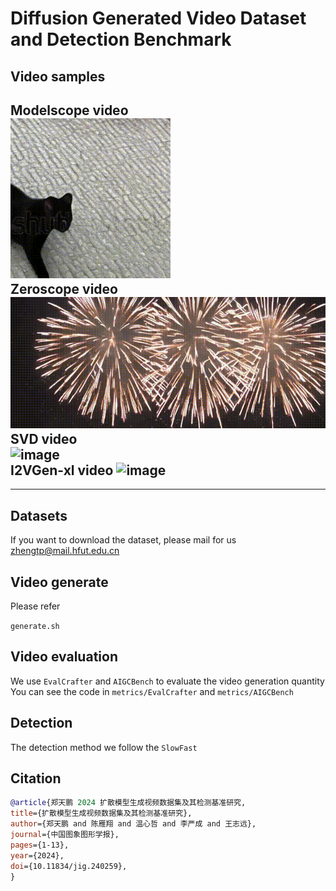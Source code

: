 # Diffusion Generated Video Dataset and Detection Benchmark

## Video samples  
Modelscope video  
![image](asserts/cat_1017.gif)  
Zeroscope video  
![image](asserts/Fireworks_nw_1007.gif)  
SVD video  
![image](asserts/i2v-sd-00068.gif)  
I2VGen-xl video 
![image](asserts/0000001.gif)
---
---

## Datasets

If you want to download the dataset, please mail for us zhengtp@mail.hfut.edu.cn  

## Video generate

Please refer

`generate.sh`

## Video evaluation

We use `EvalCrafter` and `AIGCBench` to evaluate the video generation quantity  
You can see the code in `metrics/EvalCrafter` and `metrics/AIGCBench`

## Detection
The detection method we follow the `SlowFast`
## Citation
```bibtex
@article{郑天鹏 2024 扩散模型生成视频数据集及其检测基准研究,
title={扩散模型生成视频数据集及其检测基准研究},
author={郑天鹏 and 陈雁翔 and 温心哲 and 李严成 and 王志远},
journal={中国图象图形学报},
pages={1-13},
year={2024},
doi={10.11834/jig.240259},
}
```

